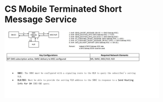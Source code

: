 # CS Mobile Terminated Short Message Service

![CS Mobile Terminated Short Message Service](Images/CS%20Mobile%20Terminated%20Short%20Message%20Service.png)